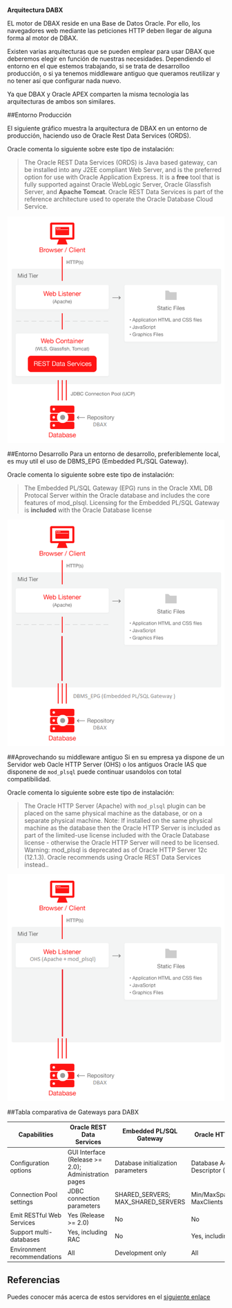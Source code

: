 <p class="page-header1"><b>Arquitectura DABX</b></p>

EL motor de DBAX reside en una Base de Datos Oracle. Por ello, los navegadores web mediante las peticiones HTTP deben llegar de alguna forma al motor de DBAX. 

Existen varias arquitecturas que se pueden emplear para usar DBAX que deberemos elegir en función de nuestras necesidades. Dependiendo el entorno en el que estemos trabajando, si se trata de desarrolloo producción, o si ya tenemos middleware antiguo que queramos reutilizar y no tener así que configurar nada nuevo. 

Ya que DBAX y Oracle APEX comparten la misma tecnologia las arquitecturas de ambos son similares. 

##Entorno Producción

El siguiente gráfico muestra la arquitectura de DBAX en un entorno de producción, haciendo uso de Oracle Rest Data Services (ORDS). 

Oracle comenta lo siguiente sobre este tipo de instalación:

>The Oracle REST Data Services (ORDS) is Java based gateway, can be installed into any J2EE compliant Web Server, and is the preferred option for use with Oracle Application Express. It is a **free** tool that is fully supported against Oracle WebLogic Server, Oracle Glassfish Server, and **Apache Tomcat**. Oracle REST Data Services is part of the reference architecture used to operate the Oracle Database Cloud Service.

![Arquitectura DBAX con ORDS](ORDS.png)


##Entorno Desarrollo
Para un entorno de desarrollo, preferiblemente local, es muy util el uso de DBMS_EPG (Embedded PL/SQL Gateway).

Oracle comenta lo siguiente sobre este tipo de instalación:

>The Embedded PL/SQL Gateway (EPG) runs in the Oracle XML DB Protocal Server within the Oracle database and includes the core features of mod_plsql. Licensing for the Embedded PL/SQL Gateway is **included** with the Oracle Database license

![Arquitectura DBAX con DBMS_EPG](DBMS_EPG.png)

##Aprovechando su middleware antiguo
Si en su empresa ya dispone de un Servidor web Oacle HTTP Server (OHS) o los antiguos Oracle IAS que disponene de `mod_plsql` puede continuar usandolos con total compatibilidad. 

Oracle comenta lo siguiente sobre este tipo de instalación:

>The Oracle HTTP Server (Apache) with `mod_plsql` plugin can be placed on the same physical machine as the database, or on a separate physical machine.
Note: If installed on the same physical machine as the database then the Oracle HTTP Server is included as part of the limited-use license included with the Oracle Database license - otherwise the Oracle HTTP Server will need to be licensed.
Warning: mod_plsql is deprecated as of Oracle HTTP Server 12c (12.1.3). Oracle recommends using Oracle REST Data Services instead..

![Arquitectura DBAX con OHS y mod_plsql](OHS_mod_plsq.png)


##Tabla comparativa de Gateways para DABX

| Capabilities | Oracle REST Data Services | Embedded PL/SQL Gateway | Oracle  HTTP Server |
| --- | --- | --- | --- |
| Configuration options| GUI Interface (Release >= 2.0); Administration pages| Database initialization parameters | Database Access Descriptor (DAD) |
| Connection Pool settings |JDBC connection parameters|  SHARED_SERVERS; MAX_SHARED_SERVERS | Min/MaxSpareServers; MaxClients | 
| Emit RESTful Web Services| Yes (Release >= 2.0) | No | No |
| Support multi-databases | Yes, including RAC |  No | Yes, including RAC | 
| Environment recommendations | All |Development only | All |

## Referencias
Puedes conocer más acerca de estos servidores en el [siguiente enlace](http://www.oracle.com/technetwork/developer-tools/apex/application-express/apex-deploy-installation-1878444.html)  
